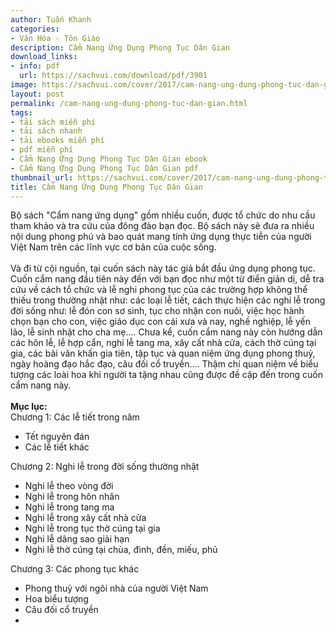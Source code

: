 ```yaml
---
author: Tuấn Khanh
categories:
- Văn Hóa - Tôn Giáo
description: Cẩm Nang Ứng Dụng Phong Tục Dân Gian
download_links:
- info: pdf
  url: https://sachvui.com/download/pdf/3901
image: https://sachvui.com/cover/2017/cam-nang-ung-dung-phong-tuc-dan-gian.jpg
layout: post
permalink: /cam-nang-ung-dung-phong-tuc-dan-gian.html
tags:
- tải sách miễn phí
- tải sách nhanh
- tải ebooks miễn phí
- pdf miễn phí
- Cẩm Nang Ứng Dụng Phong Tục Dân Gian ebook
- Cẩm Nang Ứng Dụng Phong Tục Dân Gian pdf
thumbnail_url: https://sachvui.com/cover/2017/cam-nang-ung-dung-phong-tuc-dan-gian.jpg
title: Cẩm Nang Ứng Dụng Phong Tục Dân Gian
---
```


 <div class="item-desc text-justify"> <p>Bộ sách "Cẩm nang ứng dụng" gồm nhiều cuốn, được tổ chức do nhu cầu tham khảo và tra cứu của đông đảo bạn đọc. Bộ sách này sẽ đưa ra nhiều nội dung phong phú và bao quát mang tính ứng dụng thực tiễn của người Việt Nam trên các lĩnh vực cơ bản của cuộc sống.<br><br>Và đi từ cội nguồn, tại cuốn sách này tác giả bắt đầu ứng dụng phong tục. Cuốn cẩm nang đầu tiên này đến với bạn đọc như một từ điển giản dị, dễ tra cứu về cách tổ chức và lễ nghi phong tục của các trường hợp không thể thiếu trong thường nhật như: các loại lễ tiết, cách thực hiện các nghi lễ trong đời sống như: lễ đón con sơ sinh, tục cho nhận con nuôi, việc học hành chọn bạn cho con, việc giáo dục con cái xưa và nay, nghề nghiệp, lễ yến lão, lễ sinh nhật cho cha mẹ.... Chưa kể, cuốn cẩm nang này còn hướng dẫn các hôn lễ, lễ hợp cẩn, nghi lễ tang ma, xây cất nhà cửa, cách thờ cúng tại gia, các bài văn khấn gia tiên, tập tục và quan niệm ứng dụng phong thuỷ, ngày hoàng đạo hắc đạo, câu đối cổ truyền.... Thậm chí quan niệm về biểu tượng các loài hoa khi người ta tặng nhau cũng được đề cập đến trong cuốn cẩm nang này.<br><br><strong>Mục lục:</strong><br>Chương 1: Các lễ tiết trong năm</p><ul><li>Tết nguyên đán</li><li>Các lễ tiết khác</li></ul><p>Chương 2: Nghi lễ trong đời sống thường nhật</p><ul><li>Nghi lễ theo vòng đời</li><li>Nghi lễ trong hôn nhân</li><li>Nghi lễ trong tang ma</li><li>Nghi lễ trong xây cất nhà cửa</li><li>Nghi lễ trong tục thờ cúng tại gia</li><li>Nghi lễ dâng sao giải hạn</li><li>Nghi lễ thờ cúng tại chùa, đình, đền, miếu, phủ</li></ul><p>Chương 3: Các phong tục khác</p><ul><li>Phong thuỷ với ngôi nhà của người Việt Nam</li><li>Hoa biểu tượng</li><li>Câu đối cổ truyền</li><li> </li></ul> </div>